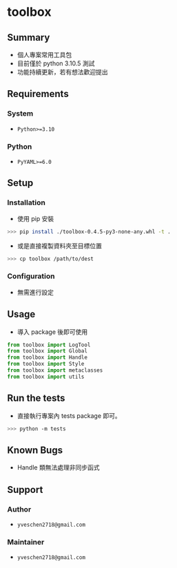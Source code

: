 # toolbox
## Summary
- 個人專案常用工具包
- 目前僅於 python 3.10.5 測試
- 功能持續更新，若有想法歡迎提出

## Requirements
### System
- `Python>=3.10`

### Python
- `PyYAML>=6.0`

## Setup
### Installation
- 使用 pip 安裝
```sh
>>> pip install ./toolbox-0.4.5-py3-none-any.whl -t .
```

- 或是直接複製資料夾至目標位置
```sh
>>> cp toolbox /path/to/dest
```

### Configuration
- 無需進行設定


## Usage
- 導入 package 後即可使用
```py
from toolbox import LogTool
from toolbox import Global
from toolbox import Handle
from toolbox import Style
from toolbox import metaclasses
from toolbox import utils
```

## Run the tests
- 直接執行專案內 tests package 即可。
```sh
>>> python -m tests
```

## Known Bugs
- Handle 類無法處理非同步函式

## Support
### Author
- `yveschen2718@gmail.com`

### Maintainer
- `yveschen2718@gmail.com`